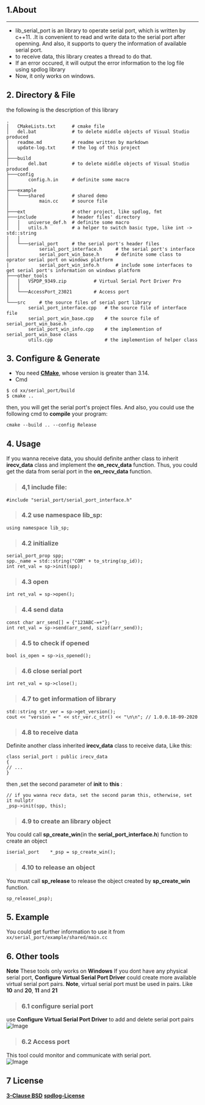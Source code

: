 ## 1.About  
---
  * lib_serial_port is an library to operate serial port, which is written by c++11. .It is convenient to read and write data to the serial port after openning. And also, it supports to query the information of available serial port.  
  * to receive data, this library creates a thread to do that.  
  * If an error occured, it will output the error information to the log file using spdlog library
  * Now, it only works on windows.  


## 2. Directory & File 
  the following is the description of this library  
```
.
│   CMakeLists.txt		# cmake file
│   del.bat				# to delete middle objects of Visual Studio produced 
│   readme.md			# readme written by markdown
│   update-log.txt		# the log of this project 
│   
├───build				
│       del.bat			# to delete middle objects of Visual Studio produced 
├───config
│       config.h.in		# definite some macro
│       
├───example		
│   └───shared			# shared demo
│           main.cc 	# source file
│           
├───ext					# other project, like spdlog, fmt
├───include				# header files' directory
│   │   universe_def.h	# definite some macro
│   │   utils.h			# a helper to switch basic type, like int -> std::string
│   │   
│   └───serial_port		# the serial port's header files
│           serial_port_interface.h		# the serial port's interface
│           serial_port_win_base.h		# definite some class to oprator serial port on windows platform	
│           serial_port_win_info.h		# include some interfaces to get serial port's information on windows platform  
├───other_tools
│   │   VSPDP_9349.zip			# Virtual Serial Port Driver Pro 
│   │   
│   └───AccessPort_23021		# Access port
│           
└───src		# the source files of serial port library
        serial_port_interface.cpp	# the source file of interface file
        serial_port_win_base.cpp	# the source file of serial_port_win_base.h
        serial_port_win_info.cpp	# the implemention of serial_port_win_base class
        utils.cpp					# the implemention of helper class
```


## 3. Configure & Generate 
  * You need **[CMake](https://cmake.org/)**, whose version is greater than 3.14.  
  * Cmd  
```
$ cd xx/serial_port/build
$ cmake ..
```
  then, you will get the serial port's project files. And also, you could use the following cmd to **compile** your program:  
```
cmake --build .. --config Release
```


## 4. Usage  
  If you wanna receive data, you should definite anther class to inherit **irecv_data** class and implement the **on_recv_data** function. Thus, you could get the data from serial port in the **on_recv_data** function.  

> ### 4,1 include file:
```
#include "serial_port/serial_port_interface.h"
```
> ### 4.2 use namespace **lib_sp**:  
```
using namespace lib_sp;
```
> ### 4.2 initialize 
```
serial_port_prop spp;
spp._name = std::string("COM" + to_string(sp_id));
int ret_val = sp->init(spp);
```
> ### 4.3 open  
```
int ret_val = sp->open();
```
> ### 4.4 send data
```
const char arr_send[] = {"123ABC-=+"};
int ret_val = sp->send(arr_send, sizof(arr_send));
```
> ### 4.5 to check if opened
```
bool is_open = sp->is_opened();
```
> ### 4.6 close serial port
```
int ret_val = sp->close();
```
> ### 4.7 to get information of library 
```
std::string str_ver = sp->get_version();
cout << "version = " << str_ver.c_str() << "\n\n"; // 1.0.0.18-09-2020
```
> ### 4.8 to receive data
  Definite another class inherited **irecv_data** class to receive data, Like this:  
```
class serial_port : public irecv_data
{
// ...
}
```
  then ,set the second parameter of **init** to **this** :  
```
// if you wanna recv data, set the second param this, otherwise, set it nullptr
_psp->init(spp, this);
```

> ### 4.9 to create an library object  
  You could call **sp_create_win**(in the **serial_port_interface.h**) function to create an object
```
iserial_port	*_psp = sp_create_win();
```
> ### 4.10 to release an object
  You must call **sp_release**  to release the object created by **sp_create_win** function.
```
sp_release(_psp);
```


## 5. Example  
  You could get further information to use it from `xx/serial_port/example/shared/main.cc`  


## 6. Other tools  
  **Note**  These tools only works on **Windows**
  If you dont have any physical serial port, **Configure Virtual Serial Port Driver** could  create more available virtual serial port pairs. **Note**, virtual serial port must be used in pairs. Like **10** and **20**, **11** and **21**   
  > ### 6.1 configure serial port
  use **Configure Virtual Serial Port Driver** to add and delete serial port pairs  
![Image](https://github.com/mohistH/lib_sp/blob/master/other_tools/sp_vsp.png)
  > ### 6.2 Access port  
  This tool could monitor and communicate with serial port.  
![Image](https://github.com/mohistH/lib_sp/blob/master/other_tools/sp_acceport.png)


## 7 License  
**[3-Clause BSD](https://opensource.org/licenses/BSD-3-Clause)**
**[spdlog-License](https://github.com/gabime/spdlog/blob/v1.x/LICENSE)**


